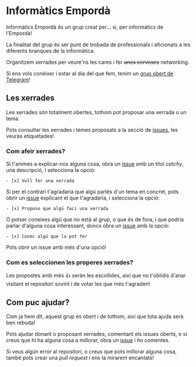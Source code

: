 # Informàtics Empordà

Informàtics Empordà és un grup creat per... si, per informàtics de l'Empordà!

La finalitat del grup és ser punt de trobada de professionals i aficionats a les diferents branques de la informàtica.

Organitzem xerrades per veure'ns les cares i fer ~~unes cerveses~~ networking.

Si ens vols conèixer i estar al dia del que fem, tenim un [grup obert de Telegram](https://t.me/joinchat/AAAAAA7Rg1MTu5efBr65Uw)!

## Les xerrades

Les xerrades són totalment obertes, tothom pot proposar una xerrada o un tema.

Pots consultar les xerrades i temes proposats a la secció de [issues](https://github.com/InformaticsEmporda/Xerrades/issues), les veuràs etiquetades!

### Com afeir xerrades?

Si t'animes a explicar-nos alguna cosa, obra un [issue](https://github.com/InformaticsEmporda/Xerrades/issues/new) amb un titol _catchy_, una descripció, i selecciona la opció: 

```- [x] Vull fer una xerrada```

Si per el contrari t'agradaria que algú parlés d'un tema en concret, pots obrir un [issue](https://github.com/InformaticsEmporda/Xerrades/issues/new) explicant el que t'agradaría, i selecciona la opció:

```- [x] Proposo que algú faci una xerrada```

O potser coneixes algú que no està al grup, o que és de fora, i que podría parlar d'alguna cosa interessant, doncs obra un [issue](https://github.com/InformaticsEmporda/Xerrades/issues/new) amb la opció:

```- [x] Conec algú que la pot fer```

Pots obrir un issue amb més d'una opció!

### Com es seleccionen les properes xerrades?

Les propostes amb més :+1: seràn les escollides, així que no t'oblidis d'anar visitant el repositori sovint i de votar les que més t'agraden!

## Com puc ajudar?

Com ja hem dit, aquest grup és obert i de tothom, així que tota ajuda serà ben rebuda!

Pots ajudar donant o proposant xerrades, comentant els issues oberts, o si creus que hi ha alguna cosa a millorar, obra un [issue](https://github.com/InformaticsEmporda/Xerrades/issues/new) i ho comentes.

Si veus algún error al repositori, o creus que pots millorar alguna cosa, també pots crear una _pull request_ i ens la mirarem encantats!
